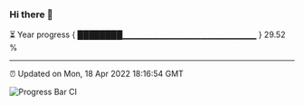 ### Hi there 👋

⏳ Year progress { ████████▁▁▁▁▁▁▁▁▁▁▁▁▁▁▁▁▁▁▁▁▁▁ } 29.52 %

---

⏰ Updated on Mon, 18 Apr 2022 18:16:54 GMT

![Progress Bar CI](https://github.com/liununu/liununu/workflows/Progress%20Bar%20CI/badge.svg)
